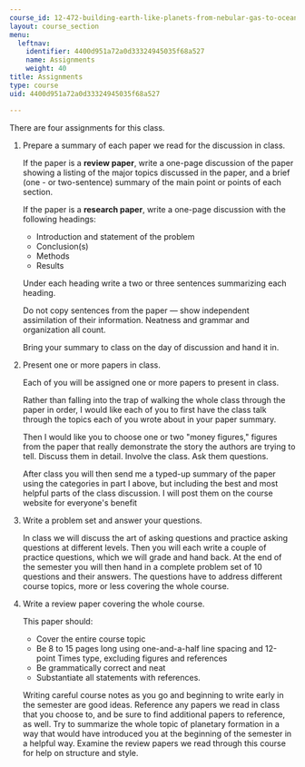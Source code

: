 ```yaml
---
course_id: 12-472-building-earth-like-planets-from-nebular-gas-to-ocean-worlds-fall-2008
layout: course_section
menu:
  leftnav:
    identifier: 4400d951a72a0d33324945035f68a527
    name: Assignments
    weight: 40
title: Assignments
type: course
uid: 4400d951a72a0d33324945035f68a527

---
```


There are four assignments for this class.

1.  Prepare a summary of each paper we read for the discussion in class.
    
    If the paper is a **review paper**, write a one-page discussion of the paper showing a listing of the major topics discussed in the paper, and a brief (one - or two-sentence) summary of the main point or points of each section.
    
    If the paper is a **research paper**, write a one-page discussion with the following headings:
    
    *   Introduction and statement of the problem
    *   Conclusion(s)
    *   Methods
    *   Results
    
    Under each heading write a two or three sentences summarizing each heading.
    
    Do not copy sentences from the paper — show independent assimilation of their information. Neatness and grammar and organization all count.
    
    Bring your summary to class on the day of discussion and hand it in.
    
2.  Present one or more papers in class.
    
    Each of you will be assigned one or more papers to present in class.
    
    Rather than falling into the trap of walking the whole class through the paper in order, I would like each of you to first have the class talk through the topics each of you wrote about in your paper summary.
    
    Then I would like you to choose one or two "money figures," figures from the paper that really demonstrate the story the authors are trying to tell. Discuss them in detail. Involve the class. Ask them questions.
    
    After class you will then send me a typed-up summary of the paper using the categories in part I above, but including the best and most helpful parts of the class discussion. I will post them on the course website for everyone's benefit
    
3.  Write a problem set and answer your questions.
    
    In class we will discuss the art of asking questions and practice asking questions at different levels. Then you will each write a couple of practice questions, which we will grade and hand back. At the end of the semester you will then hand in a complete problem set of 10 questions and their answers. The questions have to address different course topics, more or less covering the whole course.
    
4.  Write a review paper covering the whole course.
    
    This paper should:
    
    *   Cover the entire course topic
    *   Be 8 to 15 pages long using one-and-a-half line spacing and 12-point Times type, excluding figures and references
    *   Be grammatically correct and neat
    *   Substantiate all statements with references.
    
    Writing careful course notes as you go and beginning to write early in the semester are good ideas. Reference any papers we read in class that you choose to, and be sure to find additional papers to reference, as well. Try to summarize the whole topic of planetary formation in a way that would have introduced you at the beginning of the semester in a helpful way. Examine the review papers we read through this course for help on structure and style.